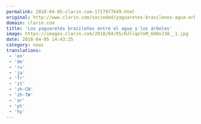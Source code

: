```yaml
---
permalink: 2018-04-05-clarin.com-1717977649.html
original: http://www.clarin.com/sociedad/yaguaretes-brasilenos-agua-arboles_0_Hky5vomof.html
domain: clarin.com
title: 'Los yaguaretés brasileños entre el agua y los árboles'
image: https://images.clarin.com/2018/04/05/HJllqo7oM_600x338__1.jpg
date: 2018-04-05 14:43:25
category: news
translations: 
 - 'en'
 - 'de'
 - 'ru'
 - 'ja'
 - 'fr'
 - 'it'
 - 'zh-CN'
 - 'zh-TW'
 - 'ar'
 - 'pt'
 - 'hy'
---
```


